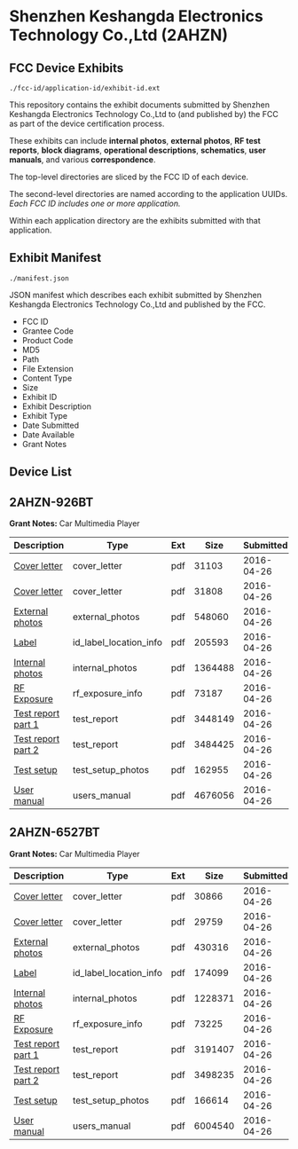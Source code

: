 # Shenzhen Keshangda Electronics Technology Co.,Ltd (2AHZN)
## FCC Device Exhibits

```
./fcc-id/application-id/exhibit-id.ext
```

This repository contains the exhibit documents submitted by Shenzhen Keshangda Electronics Technology Co.,Ltd to (and published by) the FCC as part of the device certification process.

These exhibits can include **internal photos**, **external photos**, **RF test reports**, **block diagrams**, **operational descriptions**, **schematics**, **user manuals**, and various **correspondence**.

The top-level directories are sliced by the FCC ID of each device.

The second-level directories are named according to the application UUIDs. *Each FCC ID includes one or more application.*

Within each application directory are the exhibits submitted with that application. 

## Exhibit Manifest

```
./manifest.json
```

JSON manifest which describes each exhibit submitted by Shenzhen Keshangda Electronics Technology Co.,Ltd and published by the FCC.

- FCC ID
- Grantee Code
- Product Code
- MD5
- Path
- File Extension
- Content Type
- Size
- Exhibit ID
- Exhibit Description
- Exhibit Type
- Date Submitted
- Date Available
- Grant Notes

## Device List
## 2AHZN-926BT
**Grant Notes:** Car Multimedia Player

| Description | Type | Ext | Size | Submitted | Available |
| ----------- | ---- | --- | ---- | --------- | --------- |
| [Cover letter](2AHZN-926BT/b0b876a265ecb955187351a8e66264e6/2970584.pdf) | cover_letter | pdf | 31103 | 2016-04-26 | 2016-04-26 |
| [Cover letter](2AHZN-926BT/b0b876a265ecb955187351a8e66264e6/2970585.pdf) | cover_letter | pdf | 31808 | 2016-04-26 | 2016-04-26 |
| [External photos](2AHZN-926BT/b0b876a265ecb955187351a8e66264e6/2970586.pdf) | external_photos | pdf | 548060 | 2016-04-26 | 2016-04-26 |
| [Label](2AHZN-926BT/b0b876a265ecb955187351a8e66264e6/2970587.pdf) | id_label_location_info | pdf | 205593 | 2016-04-26 | 2016-04-26 |
| [Internal photos](2AHZN-926BT/b0b876a265ecb955187351a8e66264e6/2970588.pdf) | internal_photos | pdf | 1364488 | 2016-04-26 | 2016-04-26 |
| [RF Exposure](2AHZN-926BT/b0b876a265ecb955187351a8e66264e6/2970590.pdf) | rf_exposure_info | pdf | 73187 | 2016-04-26 | 2016-04-26 |
| [Test report part 1](2AHZN-926BT/b0b876a265ecb955187351a8e66264e6/2970592.pdf) | test_report | pdf | 3448149 | 2016-04-26 | 2016-04-26 |
| [Test report part 2](2AHZN-926BT/b0b876a265ecb955187351a8e66264e6/2970593.pdf) | test_report | pdf | 3484425 | 2016-04-26 | 2016-04-26 |
| [Test setup](2AHZN-926BT/b0b876a265ecb955187351a8e66264e6/2970594.pdf) | test_setup_photos | pdf | 162955 | 2016-04-26 | 2016-04-26 |
| [User manual](2AHZN-926BT/b0b876a265ecb955187351a8e66264e6/2970595.pdf) | users_manual | pdf | 4676056 | 2016-04-26 | 2016-04-26 |
## 2AHZN-6527BT
**Grant Notes:** Car Multimedia Player

| Description | Type | Ext | Size | Submitted | Available |
| ----------- | ---- | --- | ---- | --------- | --------- |
| [Cover letter](2AHZN-6527BT/9ef0dd797b4f5a76ee394a05ec193f41/2970560.pdf) | cover_letter | pdf | 30866 | 2016-04-26 | 2016-04-26 |
| [Cover letter](2AHZN-6527BT/9ef0dd797b4f5a76ee394a05ec193f41/2970561.pdf) | cover_letter | pdf | 29759 | 2016-04-26 | 2016-04-26 |
| [External photos](2AHZN-6527BT/9ef0dd797b4f5a76ee394a05ec193f41/2970562.pdf) | external_photos | pdf | 430316 | 2016-04-26 | 2016-04-26 |
| [Label](2AHZN-6527BT/9ef0dd797b4f5a76ee394a05ec193f41/2970563.pdf) | id_label_location_info | pdf | 174099 | 2016-04-26 | 2016-04-26 |
| [Internal photos](2AHZN-6527BT/9ef0dd797b4f5a76ee394a05ec193f41/2970564.pdf) | internal_photos | pdf | 1228371 | 2016-04-26 | 2016-04-26 |
| [RF Exposure](2AHZN-6527BT/9ef0dd797b4f5a76ee394a05ec193f41/2970566.pdf) | rf_exposure_info | pdf | 73225 | 2016-04-26 | 2016-04-26 |
| [Test report part 1](2AHZN-6527BT/9ef0dd797b4f5a76ee394a05ec193f41/2970568.pdf) | test_report | pdf | 3191407 | 2016-04-26 | 2016-04-26 |
| [Test report part 2](2AHZN-6527BT/9ef0dd797b4f5a76ee394a05ec193f41/2970569.pdf) | test_report | pdf | 3498235 | 2016-04-26 | 2016-04-26 |
| [Test setup](2AHZN-6527BT/9ef0dd797b4f5a76ee394a05ec193f41/2970570.pdf) | test_setup_photos | pdf | 166614 | 2016-04-26 | 2016-04-26 |
| [User manual](2AHZN-6527BT/9ef0dd797b4f5a76ee394a05ec193f41/2970571.pdf) | users_manual | pdf | 6004540 | 2016-04-26 | 2016-04-26 |

